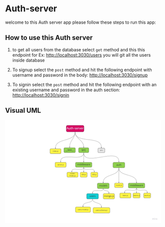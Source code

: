 # Auth-server

welcome to this Auth server app please follow these steps to run this app:

## How to use this Auth server

1. to get all users from the database select `get` method and this this endpoint for Ex:
   [http://localhost:3030/users](http://localhost:3030/users)
   you will git all the users inside database

2. To signup select the `post` method and hit the following endpoint with username and password in the body:
   [http://localhost:3030/signup](http://localhost:3030/signup)

3. To signin select the `post` method and hit the following endpoint with an existing username and password in the auth section:
   [http://localhost:3030/signin](http://localhost:3030/signin)

## Visual UML

![img](/assets/auth-app.jpg)
